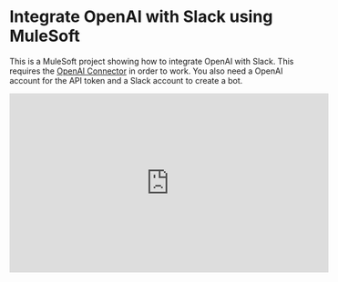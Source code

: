 # Integrate OpenAI with Slack using MuleSoft

This is a MuleSoft project showing how to integrate OpenAI with Slack. This requires the [OpenAI Connector](https://github.com/djuang1/openai-connector) in order to work. You also need a OpenAI account for the API token and a Slack account to create a bot.

<iframe width="560" height="315" src="https://www.youtube.com/embed/hTpeioON-gc" title="YouTube video player" frameborder="0" allow="accelerometer; autoplay; clipboard-write; encrypted-media; gyroscope; picture-in-picture; web-share" allowfullscreen></iframe>

